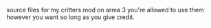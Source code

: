 source files for my critters mod on arma 3
you're allowed to use them however you want so long as you give credit.
